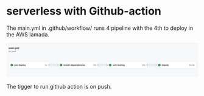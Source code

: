 # serverless with Github-action

The main.yml in .github/workflow/ runs 4 pipeline with the 4th to deploy in the AWS lamada. 

![alt text](https://github.com/ioctlsg/6m-cloud-3.12-continuous-deployment-serverless/blob/main/Screenshot%202023-09-02%20at%205.25.11%20PM.png)

The tigger to run github action is on push.




